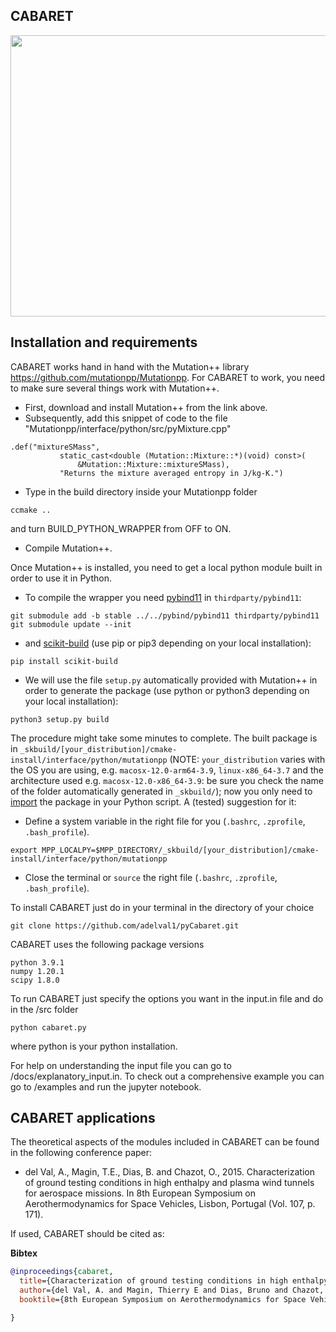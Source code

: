 
## CABARET
<img src="https://github.com/adelval1/pyCabaret/blob/master/logo.png" width="620" height="450" /> 

## Installation and requirements ##

CABARET works hand in hand with the Mutation++ library https://github.com/mutationpp/Mutationpp. For CABARET to work, you need to make sure several things work with Mutation++. 

* First, download and install Mutation++ from the link above. 
* Subsequently, add this snippet of code to the file "Mutationpp/interface/python/src/pyMixture.cpp"
```
.def("mixtureSMass",
           static_cast<double (Mutation::Mixture::*)(void) const>(
               &Mutation::Mixture::mixtureSMass),
           "Returns the mixture averaged entropy in J/kg-K.")
```
* Type in the build directory inside your Mutationpp folder
```
ccmake ..
```
and turn BUILD_PYTHON_WRAPPER from OFF to ON.

* Compile Mutation++.

Once Mutation++ is installed, you need to get a local python module built in order to use it in Python.

* To compile the wrapper you need [pybind11](https://github.com/pybind/pybind11) in `thirdparty/pybind11`:

 ```
 git submodule add -b stable ../../pybind/pybind11 thirdparty/pybind11
 git submodule update --init
 ```

* and  [scikit-build](https://scikit-build.readthedocs.io/en/latest/installation.html#install-package-with-pip) (use pip or pip3 depending on your local installation):

 ```
 pip install scikit-build
 ```

* We will use the file `setup.py` automatically provided with Mutation++ in order to generate the package (use python or python3 depending on your local installation):

 ```
 python3 setup.py build
 ```

The procedure might take some minutes to complete. The built package is in `_skbuild/[your_distribution]/cmake-install/interface/python/mutationpp` (NOTE:  `your_distribution` varies with the OS you are using, e.g. `macosx-12.0-arm64-3.9`, `linux-x86_64-3.7` and the architecture used e.g. `macosx-12.0-x86_64-3.9`: be sure you check the name of the folder automatically generated in  `_skbuild/`); now you only need to [import](https://fortierq.github.io/python-import/) the package in your Python script. 
A (tested) suggestion for it:
* Define a system variable in the right file for you (`.bashrc`, `.zprofile`, `.bash_profile`).
```
export MPP_LOCALPY=$MPP_DIRECTORY/_skbuild/[your_distribution]/cmake-install/interface/python/mutationpp
```
* Close the terminal or `source` the right file (`.bashrc`, `.zprofile`, `.bash_profile`).

To install CABARET just do in your terminal in the directory of your choice

```
git clone https://github.com/adelval1/pyCabaret.git
```

CABARET uses the following package versions

```
python 3.9.1
numpy 1.20.1
scipy 1.8.0
```

To run CABARET just specify the options you want in the input.in file and do in the /src folder

```
python cabaret.py
```

where python is your python installation.

For help on understanding the input file you can go to /docs/explanatory_input.in. To check out a comprehensive example you can go to /examples and run the jupyter notebook.

## CABARET applications ##
The theoretical aspects of the modules included in CABARET can be found in the following conference paper:

* del Val, A., Magin, T.E., Dias, B. and Chazot, O., 2015. Characterization of ground testing conditions in high enthalpy and plasma wind tunnels for aerospace missions. In 8th European Symposium on Aerothermodynamics for Space Vehicles, Lisbon, Portugal (Vol. 107, p. 171).

If used, CABARET should be cited as:

**Bibtex**
```bibtex
@inproceedings{cabaret,
  title={Characterization of ground testing conditions in high enthalpy and plasma wind tunnels for aerospace missions},
  author={del Val, A. and Magin, Thierry E and Dias, Bruno and Chazot, Olivier},
  booktile={8th European Symposium on Aerothermodynamics for Space Vehicles, Lisbon, Portugal, 2015}

}
```